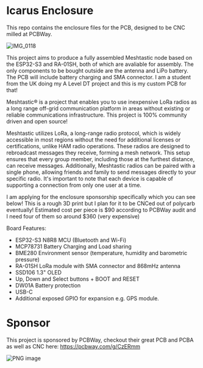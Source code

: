 # Icarus Enclosure
This repo contains the enclosure files for the PCB, designed to be CNC milled at PCBWay.

![IMG_0118](https://github.com/user-attachments/assets/c5277f37-d323-43b1-b5fe-04353c503286)

This project aims to produce a fully assembled Meshtastic node based on the ESP32-S3 and RA-01SH, both of which are avaliable for assembly. The only components to be bought outside are the antenna and LiPo battery. The PCB will include battery charging and SMA connector. I am a student from the UK doing my A Level DT project and this is my custom PCB for that!

Meshtastic® is a project that enables you to use inexpensive LoRa radios as a long range off-grid communication platform in areas without existing or reliable communications infrastructure. This project is 100% community driven and open source!

Meshtastic utilizes LoRa, a long-range radio protocol, which is widely accessible in most regions without the need for additional licenses or certifications, unlike HAM radio operations.
These radios are designed to rebroadcast messages they receive, forming a mesh network. This setup ensures that every group member, including those at the furthest distance, can receive messages.
Additionally, Meshtastic radios can be paired with a single phone, allowing friends and family to send messages directly to your specific radio. It's important to note that each device is capable of supporting a connection from only one user at a time.


I am applying for the enclosure sponsorship specifically which you can see below! This is a rough 3D print but I plan for it to be CNCed out of polycarb eventually! Estimated cost per piece is $90 according to PCBWay audit and I need four of them so around $360 (very expensive)





Board Features:
- ESP32-S3 N8R8 MCU (Bluetooth and Wi-Fi)
- MCP78731 Battery Charging and Load sharing
- BME280 Environment sensor (temperature, humidity and barometric pressure)
- RA-01SH LoRa module with SMA connector and 868mHz antenna
- SSD106 1.3" OLED
- Up, Down and Select buttons + BOOT and RESET
- DW01A Battery protection 
- USB-C
- Additional exposed GPIO for expansion e.g. GPS module.


# Sponsor
This project is sponsored by PCBWay, checkout their great PCB and PCBA as well as CNC here: https://pcbway.com/g/CzERmm

![PNG image](https://github.com/user-attachments/assets/3042b4ad-df3d-4577-ba26-5d70e5f4352c)
